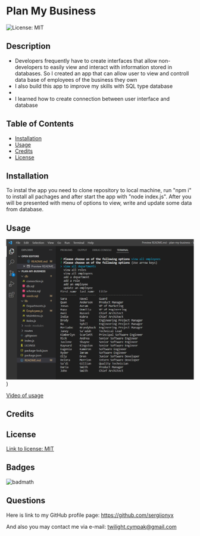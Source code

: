 # Plan My Business
![License: MIT](https://img.shields.io/badge/License-MIT-yellow.svg)

## Description
- Developers frequently have to create interfaces that allow non-developers to easily view and interact with information stored in databases. So I created an app that can allow user to view and controll data base of employees of the business they own
- I also build this app to improve my skills with SQL type database
-  
- I learned how to create connection between user interface and database

## Table of Contents

- [Installation](#installation)
- [Usage](#usage)
- [Credits](#credits)
- [License](#license)

## Installation

To instal the app you need to clone repository to local machine, run "npm i" to install all pachages and after start the app with "node index.js". After you will be presented with menu of options to view, write and update some data from database.

## Usage

![Screenshot of usage](./assets/img/screenshot-1.png))

[Video of usage](https://drive.google.com/file/d/1Kmv461N-LzWviO39cACCWJpDWk0NU7rN/view)

## Credits


## License

[Link to license: MIT](https://opensource.org/licenses/MIT)
## Badges

![badmath](https://img.shields.io/github/languages/top/lernantino/badmath)




## Questions

Here is link to my GitHub profile page: https://github.com/sergiionyx

And also you may contact me via e-mail: twilight.cympak@gmail.com
